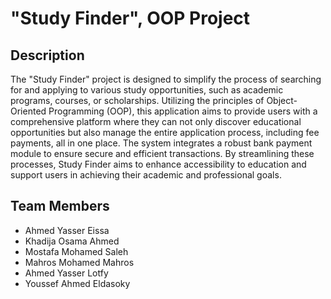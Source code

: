 # "Study Finder", OOP Project

## Description
The "Study Finder" project is designed to simplify the process of searching for and applying to various study opportunities, such as academic programs, courses, or scholarships. Utilizing the principles of Object-Oriented Programming (OOP), this application aims to provide users with a comprehensive platform where they can not only discover educational opportunities but also manage the entire application process, including fee payments, all in one place. The system integrates a robust bank payment module to ensure secure and efficient transactions. By streamlining these processes, Study Finder aims to enhance accessibility to education and support users in achieving their academic and professional goals.

## Team Members
- Ahmed Yasser Eissa
- Khadija Osama Ahmed
- Mostafa Mohamed Saleh
- Mahros Mohamed Mahros
- Ahmed Yasser Lotfy
- Youssef Ahmed Eldasoky